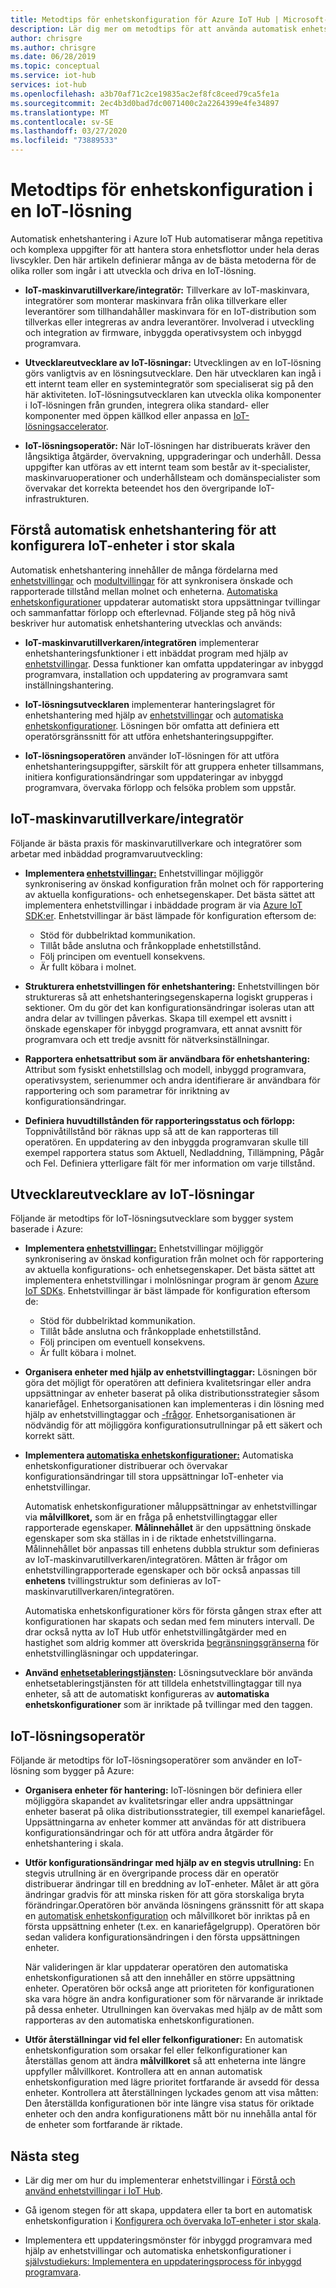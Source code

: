 ```yaml
---
title: Metodtips för enhetskonfiguration för Azure IoT Hub | Microsoft-dokument
description: Lär dig mer om metodtips för att använda automatisk enhetshantering för att minimera repetitiva och komplexa uppgifter som är involverade i hanteringen av IoT-enheter i stor skala.
author: chrisgre
ms.author: chrisgre
ms.date: 06/28/2019
ms.topic: conceptual
ms.service: iot-hub
services: iot-hub
ms.openlocfilehash: a3b70af71c2ce19835ac2ef8fc8ceed79ca5fe1a
ms.sourcegitcommit: 2ec4b3d0bad7dc0071400c2a2264399e4fe34897
ms.translationtype: MT
ms.contentlocale: sv-SE
ms.lasthandoff: 03/27/2020
ms.locfileid: "73889533"
---
```

# <a name="best-practices-for-device-configuration-within-an-iot-solution"></a>Metodtips för enhetskonfiguration i en IoT-lösning

Automatisk enhetshantering i Azure IoT Hub automatiserar många repetitiva och komplexa uppgifter för att hantera stora enhetsflottor under hela deras livscykler. Den här artikeln definierar många av de bästa metoderna för de olika roller som ingår i att utveckla och driva en IoT-lösning.

* **IoT-maskinvarutillverkare/integratör:** Tillverkare av IoT-maskinvara, integratörer som monterar maskinvara från olika tillverkare eller leverantörer som tillhandahåller maskinvara för en IoT-distribution som tillverkas eller integreras av andra leverantörer. Involverad i utveckling och integration av firmware, inbyggda operativsystem och inbyggd programvara.

* **Utvecklareutvecklare av IoT-lösningar:** Utvecklingen av en IoT-lösning görs vanligtvis av en lösningsutvecklare. Den här utvecklaren kan ingå i ett internt team eller en systemintegratör som specialiserat sig på den här aktiviteten. IoT-lösningsutvecklaren kan utveckla olika komponenter i IoT-lösningen från grunden, integrera olika standard- eller komponenter med öppen källkod eller anpassa en [IoT-lösningsaccelerator](/azure/iot-accelerators/).

* **IoT-lösningsoperatör:** När IoT-lösningen har distribuerats kräver den långsiktiga åtgärder, övervakning, uppgraderingar och underhåll. Dessa uppgifter kan utföras av ett internt team som består av it-specialister, maskinvaruoperationer och underhållsteam och domänspecialister som övervakar det korrekta beteendet hos den övergripande IoT-infrastrukturen.

## <a name="understand-automatic-device-management-for-configuring-iot-devices-at-scale"></a>Förstå automatisk enhetshantering för att konfigurera IoT-enheter i stor skala

Automatisk enhetshantering innehåller de många fördelarna med [enhetstvillingar](iot-hub-devguide-device-twins.md) och [modultvillingar](iot-hub-devguide-module-twins.md) för att synkronisera önskade och rapporterade tillstånd mellan molnet och enheterna. [Automatiska enhetskonfigurationer](iot-hub-auto-device-config.md) uppdaterar automatiskt stora uppsättningar tvillingar och sammanfattar förlopp och efterlevnad. Följande steg på hög nivå beskriver hur automatisk enhetshantering utvecklas och används:

* **IoT-maskinvarutillverkaren/integratören** implementerar enhetshanteringsfunktioner i ett inbäddat program med hjälp av [enhetstvillingar](iot-hub-devguide-device-twins.md). Dessa funktioner kan omfatta uppdateringar av inbyggd programvara, installation och uppdatering av programvara samt inställningshantering.

* **IoT-lösningsutvecklaren** implementerar hanteringslagret för enhetshantering med hjälp av [enhetstvillingar](iot-hub-devguide-device-twins.md) och [automatiska enhetskonfigurationer](iot-hub-auto-device-config.md). Lösningen bör omfatta att definiera ett operatörsgränssnitt för att utföra enhetshanteringsuppgifter.

* **IoT-lösningsoperatören** använder IoT-lösningen för att utföra enhetshanteringsuppgifter, särskilt för att gruppera enheter tillsammans, initiera konfigurationsändringar som uppdateringar av inbyggd programvara, övervaka förlopp och felsöka problem som uppstår.

## <a name="iot-hardware-manufacturerintegrator"></a>IoT-maskinvarutillverkare/integratör

Följande är bästa praxis för maskinvarutillverkare och integratörer som arbetar med inbäddad programvaruutveckling:

* **Implementera [enhetstvillingar:](iot-hub-devguide-device-twins.md)** Enhetstvillingar möjliggör synkronisering av önskad konfiguration från molnet och för rapportering av aktuella konfigurations- och enhetsegenskaper. Det bästa sättet att implementera enhetstvillingar i inbäddade program är via [Azure IoT SDK:er](https://github.com/Azure/azure-iot-sdks). Enhetstvillingar är bäst lämpade för konfiguration eftersom de:

    * Stöd för dubbelriktad kommunikation.
    * Tillåt både anslutna och frånkopplade enhetstillstånd.
    * Följ principen om eventuell konsekvens.
    * Är fullt köbara i molnet.

* **Strukturera enhetstvillingen för enhetshantering:** Enhetstvillingen bör struktureras så att enhetshanteringsegenskaperna logiskt grupperas i sektioner. Om du gör det kan konfigurationsändringar isoleras utan att andra delar av tvillingen påverkas. Skapa till exempel ett avsnitt i önskade egenskaper för inbyggd programvara, ett annat avsnitt för programvara och ett tredje avsnitt för nätverksinställningar. 

* **Rapportera enhetsattribut som är användbara för enhetshantering:** Attribut som fysiskt enhetstillslag och modell, inbyggd programvara, operativsystem, serienummer och andra identifierare är användbara för rapportering och som parametrar för inriktning av konfigurationsändringar.

* **Definiera huvudtillstånden för rapporteringsstatus och förlopp:** Toppnivåtillstånd bör räknas upp så att de kan rapporteras till operatören. En uppdatering av den inbyggda programvaran skulle till exempel rapportera status som Aktuell, Nedladdning, Tillämpning, Pågår och Fel. Definiera ytterligare fält för mer information om varje tillstånd.

## <a name="iot-solution-developer"></a>Utvecklareutvecklare av IoT-lösningar

Följande är metodtips för IoT-lösningsutvecklare som bygger system baserade i Azure:

* **Implementera [enhetstvillingar:](iot-hub-devguide-device-twins.md)** Enhetstvillingar möjliggör synkronisering av önskad konfiguration från molnet och för rapportering av aktuella konfigurations- och enhetsegenskaper. Det bästa sättet att implementera enhetstvillingar i molnlösningar program är genom [Azure IoT SDKs](https://github.com/Azure/azure-iot-sdks). Enhetstvillingar är bäst lämpade för konfiguration eftersom de:

    * Stöd för dubbelriktad kommunikation.
    * Tillåt både anslutna och frånkopplade enhetstillstånd.
    * Följ principen om eventuell konsekvens.
    * Är fullt köbara i molnet.

* **Organisera enheter med hjälp av enhetstvillingtaggar:** Lösningen bör göra det möjligt för operatören att definiera kvalitetsringar eller andra uppsättningar av enheter baserat på olika distributionsstrategier såsom kanariefågel. Enhetsorganisationen kan implementeras i din lösning med hjälp av enhetstvillingtaggar och [-frågor](iot-hub-devguide-query-language.md). Enhetsorganisationen är nödvändig för att möjliggöra konfigurationsutrullningar på ett säkert och korrekt sätt.

* **Implementera [automatiska enhetskonfigurationer:](iot-hub-auto-device-config.md)** Automatiska enhetskonfigurationer distribuerar och övervakar konfigurationsändringar till stora uppsättningar IoT-enheter via enhetstvillingar.

   Automatisk enhetskonfigurationer måluppsättningar av enhetstvillingar via **målvillkoret,** som är en fråga på enhetstvillingtaggar eller rapporterade egenskaper. **Målinnehållet** är den uppsättning önskade egenskaper som ska ställas in i de riktade enhetstvillingarna. Målinnehållet bör anpassas till enhetens dubbla struktur som definieras av IoT-maskinvarutillverkaren/integratören. Måtten är frågor om enhetstvillingrapporterade egenskaper och bör också anpassas till **enhetens** tvillingstruktur som definieras av IoT-maskinvarutillverkaren/integratören.

   Automatiska enhetskonfigurationer körs för första gången strax efter att konfigurationen har skapats och sedan med fem minuters intervall. De drar också nytta av IoT Hub utför enhetstvillingåtgärder med en hastighet som aldrig kommer att överskrida [begränsningsgränserna](iot-hub-devguide-quotas-throttling.md) för enhetstvillingläsningar och uppdateringar.

* **Använd [enhetsetableringstjänsten](../iot-dps/how-to-manage-enrollments.md):** Lösningsutvecklare bör använda enhetsetableringstjänsten för att tilldela enhetstvillingtaggar till nya enheter, så att de automatiskt konfigureras av **automatiska enhetskonfigurationer** som är inriktade på tvillingar med den taggen. 

## <a name="iot-solution-operator"></a>IoT-lösningsoperatör

Följande är metodtips för IoT-lösningsoperatörer som använder en IoT-lösning som bygger på Azure:

* **Organisera enheter för hantering:** IoT-lösningen bör definiera eller möjliggöra skapandet av kvalitetsringar eller andra uppsättningar enheter baserat på olika distributionsstrategier, till exempel kanariefågel. Uppsättningarna av enheter kommer att användas för att distribuera konfigurationsändringar och för att utföra andra åtgärder för enhetshantering i skala.

* **Utför konfigurationsändringar med hjälp av en stegvis utrullning:**  En stegvis utrullning är en övergripande process där en operatör distribuerar ändringar till en breddning av IoT-enheter. Målet är att göra ändringar gradvis för att minska risken för att göra storskaliga bryta förändringar.Operatören bör använda lösningens gränssnitt för att skapa en [automatisk enhetskonfiguration](iot-hub-auto-device-config.md) och målvillkoret bör inriktas på en första uppsättning enheter (t.ex. en kanariefågelgrupp). Operatören bör sedan validera konfigurationsändringen i den första uppsättningen enheter.

   När valideringen är klar uppdaterar operatören den automatiska enhetskonfigurationen så att den innehåller en större uppsättning enheter. Operatören bör också ange att prioriteten för konfigurationen ska vara högre än andra konfigurationer som för närvarande är inriktade på dessa enheter. Utrullningen kan övervakas med hjälp av de mått som rapporteras av den automatiska enhetskonfigurationen.

* **Utför återställningar vid fel eller felkonfigurationer:**  En automatisk enhetskonfiguration som orsakar fel eller felkonfigurationer kan återställas genom att ändra **målvillkoret** så att enheterna inte längre uppfyller målvillkoret. Kontrollera att en annan automatisk enhetskonfiguration med lägre prioritet fortfarande är avsedd för dessa enheter. Kontrollera att återställningen lyckades genom att visa måtten: Den återställda konfigurationen bör inte längre visa status för oriktade enheter och den andra konfigurationens mått bör nu innehålla antal för de enheter som fortfarande är riktade.

## <a name="next-steps"></a>Nästa steg

* Lär dig mer om hur du implementerar enhetstvillingar i [Förstå och använd enhetstvillingar i IoT Hub](iot-hub-devguide-device-twins.md).

* Gå igenom stegen för att skapa, uppdatera eller ta bort en automatisk enhetskonfiguration i [Konfigurera och övervaka IoT-enheter i stor skala](iot-hub-auto-device-config.md).

* Implementera ett uppdateringsmönster för inbyggd programvara med hjälp av enhetstvillingar och automatiska enhetskonfigurationer i [självstudiekurs: Implementera en uppdateringsprocess för inbyggd programvara](tutorial-firmware-update.md).
